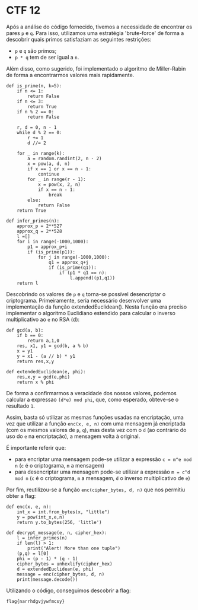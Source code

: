 # CTF 12

Após a análise do código fornecido, tivemos a necessidade de encontrar os pares `p` e `q`. Para isso, utilizamos uma estratégia 'brute-force' de forma a descobrir quais primos satisfaziam as seguintes restrições:
- `p` e `q` são primos;
- `p * q` tem de ser igual a `n`.

Além disso, como sugerido, foi implementado o algoritmo de Miller-Rabin de forma a encontrarmos valores mais rapidamente.

```
def is_prime(n, k=5):
    if n <= 1:
        return False
    if n <= 3:
        return True
    if n % 2 == 0:
        return False

    r, d = 0, n - 1
    while d % 2 == 0:
        r += 1
        d //= 2

    for _ in range(k):
        a = random.randint(2, n - 2)
        x = pow(a, d, n)
        if x == 1 or x == n - 1:
            continue
        for _ in range(r - 1):
            x = pow(x, 2, n)
            if x == n - 1:
                break
        else:
            return False
    return True

def infer_primes(n):
    approx_p = 2**527
    approx_q = 2**528
    l =[]
    for i in range(-1000,1000):
        p1 = approx_p+i
        if (is_prime(p1)):
            for j in range(-1000,1000):
                q1 = approx_q+j
                if (is_prime(q1)):
                    if (p1 * q1 == n):
                        l.append((p1,q1))
    return l
```

Descobrindo os valores de `p` e `q` torna-se possível desencriptar o criptograma. Primeiramente, seria necessário desenvolver uma implementação da função extendedEuclidean(). Nesta função era preciso implementar o algoritmo Euclidiano estendido para calcular o inverso multiplicativo ao `e` no RSA (d):

```
def gcd(a, b):
    if b == 0:
        return a,1,0
    res, x1, y1 = gcd(b, a % b)
    x = y1
    y = x1 - (a // b) * y1
    return res,x,y

def extendedEuclidean(e, phi):
    res,x,y = gcd(e,phi)
    return x % phi
```

De forma a confirmarmos a veracidade dos nossos valores, podemos calcular a expressao `(d*e) mod phi`, que, como esperado, obteve-se o resultado `1`.

Assim, basta só utilizar as mesmas funções usadas na encriptação, uma vez que utilizar a função `enc(x, e, n)` com uma mensagem já encriptada (com os mesmos valores de `p`, `q`), mas desta vez com o `d` (ao contrário do uso do `e` na encriptação), a mensagem volta à original. 

É importante referir que:
- para encriptar uma mensagem pode-se utilizar a expressão `c = m^e mod n` (`c` é o criptograma, `m` a mensagem)
- para desencriptar uma mensagem pode-se utilizar a expressão `m = c^d mod n` (`c` é o criptograma, `m` a mensagem, `d` o inverso multiplicativo de `e`)

Por fim, reutilizou-se a função `enc(cipher_bytes, d, n)` que nos permitiu obter a flag:

```
def enc(x, e, n):
    int_x = int.from_bytes(x, "little")
    y = pow(int_x,e,n)
    return y.to_bytes(256, 'little')

def decrypt_message(e, n, cipher_hex):
    l = infer_primes(n)
    if len(l) > 1:
        print("Alert! More than one tuple")
    (p,q) = l[0]
    phi = (p - 1) * (q - 1)
    cipher_bytes = unhexlify(cipher_hex)
    d = extendedEuclidean(e, phi)
    message = enc(cipher_bytes, d, n)
    print(message.decode())
```

Utilizando o código, conseguimos descobrir a flag:

```
flag{narrhdgvjywfmcsy}
```
